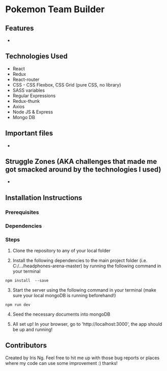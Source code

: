 # Pokemon Team Builder




## Features

* 

## Technologies Used

* React 
* Redux
* React-router
* CSS - CSS Flexbox, CSS Grid (pure CSS, no library)
* SASS variables
* Regular Expressions
* Redux-thunk
* Axios
* Node JS & Express
* Mongo DB

## Important files
* 

## Struggle Zones (AKA challenges that made me got smacked around by the technologies I used)

* 

## Installation Instructions

### Prerequisites


### Dependencies


### Steps

1. Clone the repository to any of your local folder

2. Install the following dependencies to the main project folder (i.e. C:/.../headphones-arena-master) by running the following command in your terminal
```
npm install  --save
```

3. Start the server using the following command in your terminal (make sure your local mongoDB is running beforehand!)
```
npm run dev
```

4. Seed the necessary documents into mongoDB 

5. All set up! In your browser, go to 'http://localhost:3000', the app should be up and running!

## Contributors

Created by Iris Ng. 
Feel free to hit me up with those bug reports or places where my code can use some improvement :) thanks!
















  

